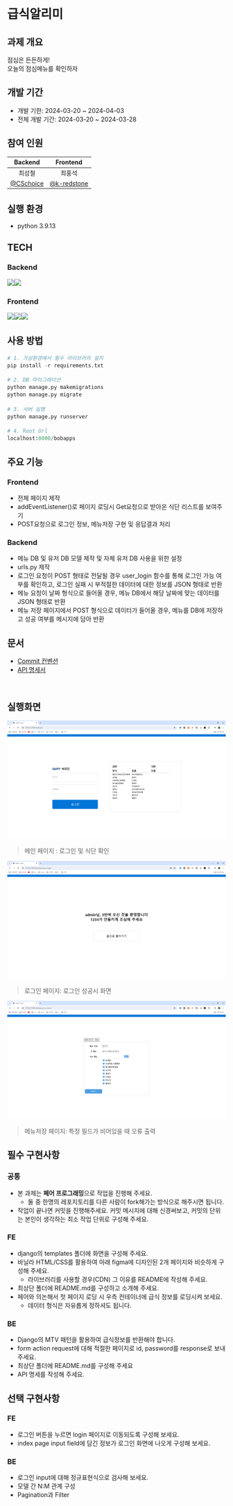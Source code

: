 # 급식알리미

## 과제 개요

점심은 든든하게!  
오늘의 점심메뉴를 확인하자

## 개발 기간

- 개발 기한: 2024-03-20 ~ 2024-04-03
- 전체 개발 기간: 2024-03-20 ~ 2024-03-28

## 참여 인원

|                 Backend                  |                   Frontend                   |
| :--------------------------------------: | :------------------------------------------: |
|                  최성철                  |                    최홍석                    |
| [@CSchoice](https://github.com/CSchoice) | [@k-redstone](https://github.com/k-redstone) |

## 실행 환경

- python 3.9.13

## TECH

### Backend

<img src="https://img.shields.io/badge/Python-3776AB?style=for-the-badge&logo=Python&logoColor=white"/><img src="https://img.shields.io/badge/django-092E20?style=for-the-badge&logo=django&logoColor=white"/>

### Frontend

<img src="https://img.shields.io/badge/html5-E34F26?style=for-the-badge&logo=html5&logoColor=white"/><img src="https://img.shields.io/badge/CSS3-1572B6?style=for-the-badge&logo=CSS3&logoColor=white"/><img src="https://img.shields.io/badge/javascript-F7DF1E?style=for-the-badge&logo=javascript&logoColor=white"/>

## 사용 방법

```python
# 1. 가상환경에서 필수 라이브러리 설치
pip install -r requirements.txt

# 2. DB 마이그레이션
python manage.py makemigrations
python manage.py migrate

# 3. 서버 실행
python manage.py runserver

# 4. Root Url
localhost:8000/bobapps

```

## 주요 기능

### Frontend

- 전체 페이지 제작
- addEventListener()로 페이지 로딩시 Get요청으로 받아온 식단 리스트를 보여주기
- POST요청으로 로그인 정보, 메뉴저장 구현 및 응답결과 처리

### Backend

- 메뉴 DB 및 유저 DB 모델 제작 및 자체 유저 DB 사용을 위한 설정
- urls.py 제작
- 로그인 요청이 POST 형태로 전달될 경우 user_login 함수를 통해 로그인 가능 여부를 확인하고, 로그인 실패 시 부적절한 데이터에 대한 정보를 JSON 형태로 반환
- 메뉴 요청이 날짜 형식으로 들어올 경우, 메뉴 DB에서 해당 날짜에 맞는 데이터를 JSON 형태로 반환
- 메뉴 저장 페이지에서 POST 형식으로 데이터가 들어올 경우, 메뉴를 DB에 저장하고 성공 여부를 메시지에 담아 반환

## 문서

- [Commit 컨벤션](./docs/GIT_CONVENTION.md)
- [API 명세서](./docs/API_DOCS.md)

<br/>

## 실행화면

![메인 페이지](./images/index.PNG)

> 메인 페이지 : 로그인 및 식단 확인

![login](./images/login_after.PNG)

> 로그인 페이지: 로그인 성공시 화면

![save_menu](./images/save_menu.PNG)

> 메뉴저장 페이지: 특정 필드가 비어있을 때 오류 출력

## 필수 구현사항

### 공통

- 본 과제는 **페어 프로그래밍**으로 작업을 진행해 주세요.
  - 둘 중 한명의 레포지토리를 다른 사람이 fork해가는 방식으로 해주시면 됩니다.
- 작업이 끝나면 커밋을 진행해주세요. 커밋 메시지에 대해 신경써보고, 커밋의 단위는 본인이 생각하는 최소 작업 단위로 구성해 주세요.

### FE

- django의 templates 폴더에 화면을 구성해 주세요.
- 바닐라 HTML/CSS를 활용하여 아래 figma에 디자인된 2개 페이지와 비슷하게 구성해 주세요.
  - 라이브러리를 사용할 경우(CDN) 그 이유를 README에 작성해 주세요.
- 최상단 폴더에 README.md를 구성하고 소개해 주세요.
- 페어와 의논해서 첫 페이지 로딩 시 우측 컨테이너에 급식 정보를 로딩시켜 보세요.
  - 데이터 형식은 자유롭게 정하셔도 됩니다.

### BE

- Django의 MTV 패턴을 활용하여 급식정보를 반환해야 합니다.
- form action request에 대해 적절한 페이지로 id, password를 response로 보내주세요.
- 최상단 폴더에 README.md를 구성해 주세요
- API 명세를 작성해 주세요.

## 선택 구현사항

### FE

- 로그인 버튼을 누르면 login 페이지로 이동되도록 구성해 보세요.
- index page input field에 담긴 정보가 로그인 화면에 나오게 구성해 보세요.

### BE

- 로그인 input에 대해 정규표현식으로 검사해 보세요.
- 모델 간 N:M 관계 구성
- Pagination과 Filter
